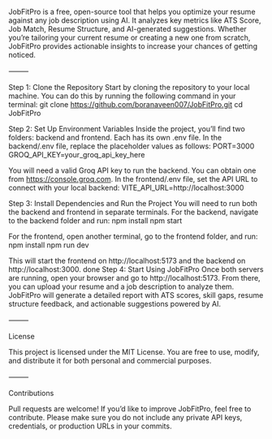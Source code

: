 JobFitPro is a free, open-source tool that helps you optimize your resume against any job description using AI. It analyzes key metrics like ATS Score, Job Match, Resume Structure, and AI-generated suggestions. Whether you’re tailoring your current resume or creating a new one from scratch, JobFitPro provides actionable insights to increase your chances of getting noticed.

⸻

Step 1: Clone the Repository
Start by cloning the repository to your local machine. You can do this by running the following command in your terminal:
git clone https://github.com/boranaveen007/JobFitPro.git
cd JobFitPro

Step 2: Set Up Environment Variables
Inside the project, you’ll find two folders: backend and frontend. Each has its own .env file.
In the backend/.env file, replace the placeholder values as follows:
PORT=3000
GROQ_API_KEY=your_groq_api_key_here

You will need a valid Groq API key to run the backend. You can obtain one from https://console.groq.com.
In the frontend/.env file, set the API URL to connect with your local backend:
VITE_API_URL=http://localhost:3000

Step 3: Install Dependencies and Run the Project
You will need to run both the backend and frontend in separate terminals.
For the backend, navigate to the backend folder and run:
npm install
npm start

For the frontend, open another terminal, go to the frontend folder, and run:
npm install
npm run dev

This will start the frontend on http://localhost:5173 and the backend on http://localhost:3000.
done 
Step 4: Start Using JobFitPro
Once both servers are running, open your browser and go to http://localhost:5173. From there, you can upload your resume and a job description to analyze them. JobFitPro will generate a detailed report with ATS scores, skill gaps, resume structure feedback, and actionable suggestions powered by AI.

⸻

License

This project is licensed under the MIT License. You are free to use, modify, and distribute it for both personal and commercial purposes.

⸻

Contributions

Pull requests are welcome! If you’d like to improve JobFitPro, feel free to contribute. Please make sure you do not include any private API keys, credentials, or production URLs in your commits.